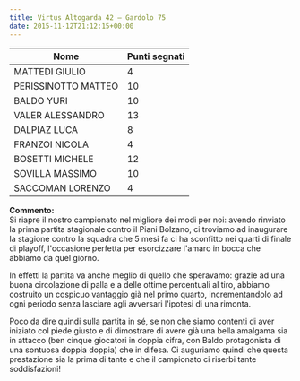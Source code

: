 ```yaml
---
title: Virtus Altogarda 42 – Gardolo 75
date: 2015-11-12T21:12:15+00:00
---
```

| **Nome** | **Punti segnati** |
| -------- | ----------------- |
| MATTEDI GIULIO | 4 |
| PERISSINOTTO MATTEO | 10 |
| BALDO YURI | 10 |
| VALER ALESSANDRO | 13 |
| DALPIAZ LUCA | 8 |
| FRANZOI NICOLA | 4 |
| BOSETTI MICHELE | 12 |
| SOVILLA MASSIMO | 10 |
| SACCOMAN LORENZO | 4 |

**Commento:**  
Si riapre il nostro campionato nel migliore dei modi per noi: avendo rinviato la prima partita stagionale contro il Piani Bolzano, ci troviamo ad inaugurare la stagione contro la squadra che 5 mesi fa ci ha sconfitto nei quarti di finale di playoff, l'occasione perfetta per esorcizzare l'amaro in bocca che abbiamo da quel giorno.

In effetti la partita va anche meglio di quello che speravamo: grazie ad una buona circolazione di palla e a delle ottime percentuali al tiro, abbiamo costruito un cospicuo vantaggio già nel primo quarto, incrementandolo ad ogni periodo senza lasciare agli avversari l'ipotesi di una rimonta.

Poco da dire quindi sulla partita in sé, se non che siamo contenti di aver iniziato col piede giusto e di dimostrare di avere già una bella amalgama sia in attacco (ben cinque giocatori in doppia cifra, con Baldo protagonista di una sontuosa doppia doppia) che in difesa. Ci auguriamo quindi che questa prestazione sia la prima di tante e che il campionato ci riserbi tante soddisfazioni!